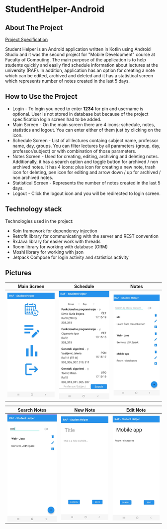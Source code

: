 # StudentHelper-Android

## About The Project

[Project Specification](https://github.com/Djokic00/StudentHelper-Android/blob/main/RAF%20Student%20Helper.pdf)

Student Helper is an Android application written in Kotlin using Android Studio and it was the second project for "Mobile Development" 
course at Faculty of Computing. The main purpose of the application is to help students quickly and easily find schedule information about lectures at the university (RAF). In addition, application has an option for creating a note which can be edited, archived and deleted and it has a statistical screen which represents number of notes created in the last 5 days. 

## How to Use the Project

- Login - To login you need to enter <b>1234</b> for pin and username is optional. User is not stored in database but because of the project specification login screen had to be added. 
- Main Screen - On the main screen there are 4 icons: schedule, notes, statistics and logout. You can enter either of them just by clicking on the icon.
- Schedule Screen - List of all lectures containg subject name, professor name, day, groups. You can filter lectures by all parameters (group, day, professor/subject) or with combination of those parameters.
- Notes Screen - Used for creating, editing, archiving and deleting notes. Additionally, it has a search option and toggle button for archived / non archived notes. It has 4 icons: plus icon for creating a new note, trash icon for deleting, pen icon for editing and arrow down / up for archived / non archived notes.
- Statistical Screen - Represents the number of notes created in the last 5 days.
- Logout - Click the logout icon and you will be redirected to login screen.


## Technology stack

Technologies used in the project:

- Koin framework for dependency injection
- Retrofit library for communicating with the server and REST convention
- RxJava library for easier work with threads
- Room library for working with database (ORM)
- Moshi library for working with json
- Jetpack Compose for login activity and statistics activity

 ## Pictures
 
 | Main Screen | Schedule | Notes |
 | - | - | - |
| <img src="https://github.com/Djokic00/StudentHelper-Android/blob/main/assets/mainScreen.jpeg" width=280> | <img src="https://github.com/Djokic00/StudentHelper-Android/blob/main/assets/schedule.jpeg" width=280> | <img src="https://github.com/Djokic00/StudentHelper-Android/blob/main/assets/notes.jpeg" width=280> |

| Search Notes | New Note | Edit Note |
 | - | - | - |
| <img src="https://github.com/Djokic00/StudentHelper-Android/blob/main/assets/searchNote.jpeg" width=280>| <img src="https://github.com/Djokic00/StudentHelper-Android/blob/main/assets/newNote.jpeg" width=280> | <img src="https://github.com/Djokic00/StudentHelper-Android/blob/main/assets/editNote.jpeg" width=280>    |

